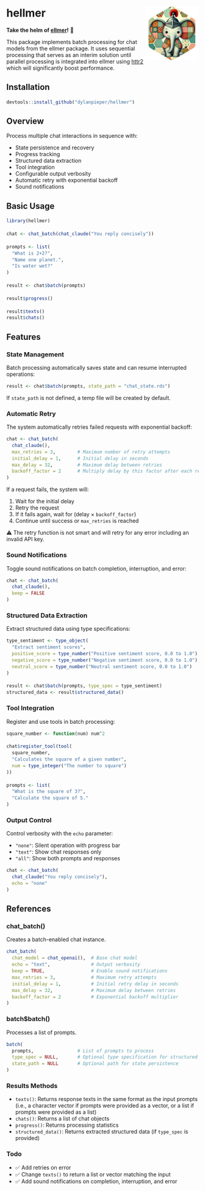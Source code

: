 # hellmer <img src="man/figures/hellmer.png" align="right" height="140"/>

**Take the helm of [ellmer](https://github.com/tidyverse/ellmer)!** 🚢

This package implements batch processing for chat models from the ellmer package. It uses sequential processing that serves as an interim solution until parallel processing is integrated into ellmer using [httr2](https://httr2.r-lib.org) which will significantly boost performance.

## Installation

``` r
devtools::install_github("dylanpieper/hellmer")
```

## Overview

Process multiple chat interactions in sequence with:

-   State persistence and recovery
-   Progress tracking
-   Structured data extraction
-   Tool integration
-   Configurable output verbosity
-   Automatic retry with exponential backoff
-   Sound notifications

## Basic Usage

``` r
library(hellmer)

chat <- chat_batch(chat_claude("You reply concisely"))

prompts <- list(
  "What is 2+2?",
  "Name one planet.",
  "Is water wet?"
)

result <- chat$batch(prompts)

result$progress()

result$texts()
result$chats()
```

## Features

### State Management

Batch processing automatically saves state and can resume interrupted operations:

``` r
result <- chat$batch(prompts, state_path = "chat_state.rds")
```

If `state_path` is not defined, a temp file will be created by default.

### Automatic Retry

The system automatically retries failed requests with exponential backoff:

``` r
chat <- chat_batch(
  chat_claude(),
  max_retries = 3,        # Maximum number of retry attempts
  initial_delay = 1,      # Initial delay in seconds
  max_delay = 32,         # Maximum delay between retries
  backoff_factor = 2      # Multiply delay by this factor after each retry
)
```

If a request fails, the system will:
1. Wait for the initial delay
2. Retry the request
3. If it fails again, wait for (delay × `backoff_factor`)
4. Continue until success or `max_retries` is reached

⚠️ The retry function is not smart and will retry for any error including an invalid API key.

### Sound Notifications

Toggle sound notifications on batch completion, interruption, and error:

``` r
chat <- chat_batch(
  chat_claude(),
  beep = FALSE
)
```

### Structured Data Extraction

Extract structured data using type specifications:

``` r
type_sentiment <- type_object(
  "Extract sentiment scores",
  positive_score = type_number("Positive sentiment score, 0.0 to 1.0"),
  negative_score = type_number("Negative sentiment score, 0.0 to 1.0"),
  neutral_score = type_number("Neutral sentiment score, 0.0 to 1.0")
)

result <- chat$batch(prompts, type_spec = type_sentiment)
structured_data <- result$structured_data()
```

### Tool Integration

Register and use tools in batch processing:

``` r
square_number <- function(num) num^2

chat$register_tool(tool(
  square_number,
  "Calculates the square of a given number",
  num = type_integer("The number to square")
))

prompts <- list(
  "What is the square of 3?",
  "Calculate the square of 5."
)
```

### Output Control

Control verbosity with the `echo` parameter:

-   `"none"`: Silent operation with progress bar
-   `"text"`: Show chat responses only
-   `"all"`: Show both prompts and responses

``` r
chat <- chat_batch(
  chat_claude("You reply concisely"), 
  echo = "none"
)
```

## References

### chat_batch()

Creates a batch-enabled chat instance.

``` r
chat_batch(
  chat_model = chat_openai(),  # Base chat model
  echo = "text",               # Output verbosity
  beep = TRUE,                 # Enable sound notifications
  max_retries = 3,             # Maximum retry attempts
  initial_delay = 1,           # Initial retry delay in seconds
  max_delay = 32,              # Maximum delay between retries
  backoff_factor = 2           # Exponential backoff multiplier
)
```

### batch\$batch()

Processes a list of prompts.

``` r
batch(
  prompts,                # List of prompts to process
  type_spec = NULL,       # Optional type specification for structured data
  state_path = NULL       # Optional path for state persistence
)
```

### Results Methods

-   `texts()`: Returns response texts in the same format as the input prompts (i.e., a character vector if prompts were provided as a vector, or a list if prompts were provided as a list)
-   `chats()`: Returns a list of chat objects
-   `progress()`: Returns processing statistics
-   `structured_data()`: Returns extracted structured data (if `type_spec` is provided)

### Todo

-   ✅ Add retries on error
-   ✅ Change `texts()` to return a list or vector matching the input
-   ✅ Add sound notifications on completion, interruption, and error
